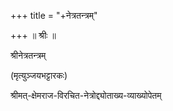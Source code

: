 +++
title = "+नेत्रतन्त्रम्"

+++
॥ श्रीः ॥  
  
  
श्रीनेत्रतन्त्रम्  
  
(मृत्युञ्जयभट्टारकः)  
  
श्रीमत्-क्षेमराज-विरचित-नेत्रोद्द्योताख्य-व्याख्योपेतम्  
  
  